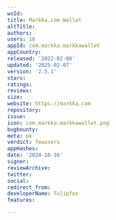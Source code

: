 ```yaml
---
wsId: 
title: Markka.com Wallet
altTitle: 
authors: 
users: 10
appId: com.markka.markkawallet
appCountry: 
released: '2022-02-06'
updated: '2025-02-07'
version: '2.5.1'
stars: 
ratings: 
reviews: 
size: 
website: https://markka.com
repository: 
issue: 
icon: com.markka.markkawallet.png
bugbounty: 
meta: ok
verdict: fewusers
appHashes: 
date: '2024-10-16'
signer: 
reviewArchive: 
twitter: 
social: 
redirect_from: 
developerName: Tulipfox
features: 

---
```


